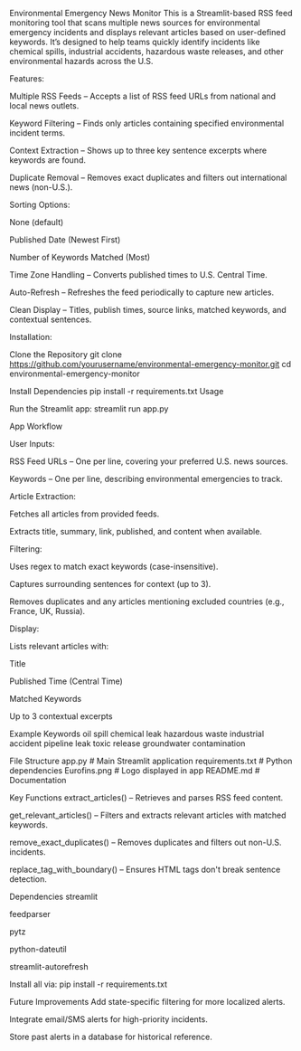 Environmental Emergency News Monitor
This is a Streamlit-based RSS feed monitoring tool that scans multiple news sources for environmental emergency incidents and displays relevant articles based on user-defined keywords.
It’s designed to help teams quickly identify incidents like chemical spills, industrial accidents, hazardous waste releases, and other environmental hazards across the U.S.


Features:

Multiple RSS Feeds – Accepts a list of RSS feed URLs from national and local news outlets.

Keyword Filtering – Finds only articles containing specified environmental incident terms.

Context Extraction – Shows up to three key sentence excerpts where keywords are found.

Duplicate Removal – Removes exact duplicates and filters out international news (non-U.S.).


Sorting Options:

None (default)

Published Date (Newest First)

Number of Keywords Matched (Most)


Time Zone Handling – Converts published times to U.S. Central Time.

Auto-Refresh – Refreshes the feed periodically to capture new articles.

Clean Display – Titles, publish times, source links, matched keywords, and contextual sentences.


Installation:

Clone the Repository
git clone https://github.com/yourusername/environmental-emergency-monitor.git
cd environmental-emergency-monitor

Install Dependencies
pip install -r requirements.txt
Usage

Run the Streamlit app:
streamlit run app.py


App Workflow

User Inputs:

RSS Feed URLs – One per line, covering your preferred U.S. news sources.

Keywords – One per line, describing environmental emergencies to track.

Article Extraction:

Fetches all articles from provided feeds.

Extracts title, summary, link, published, and content when available.

Filtering:

Uses regex to match exact keywords (case-insensitive).

Captures surrounding sentences for context (up to 3).

Removes duplicates and any articles mentioning excluded countries (e.g., France, UK, Russia).

Display:

Lists relevant articles with:

Title

Published Time (Central Time)

Matched Keywords

Up to 3 contextual excerpts

Example Keywords
oil spill
chemical leak
hazardous waste
industrial accident
pipeline leak
toxic release
groundwater contamination


File Structure
app.py                 # Main Streamlit application
requirements.txt       # Python dependencies
Eurofins.png           # Logo displayed in app
README.md              # Documentation


Key Functions
extract_articles() – Retrieves and parses RSS feed content.

get_relevant_articles() – Filters and extracts relevant articles with matched keywords.

remove_exact_duplicates() – Removes duplicates and filters out non-U.S. incidents.

replace_tag_with_boundary() – Ensures HTML tags don't break sentence detection.


Dependencies
streamlit

feedparser

pytz

python-dateutil

streamlit-autorefresh


Install all via:
pip install -r requirements.txt


Future Improvements
Add state-specific filtering for more localized alerts.

Integrate email/SMS alerts for high-priority incidents.

Store past alerts in a database for historical reference.